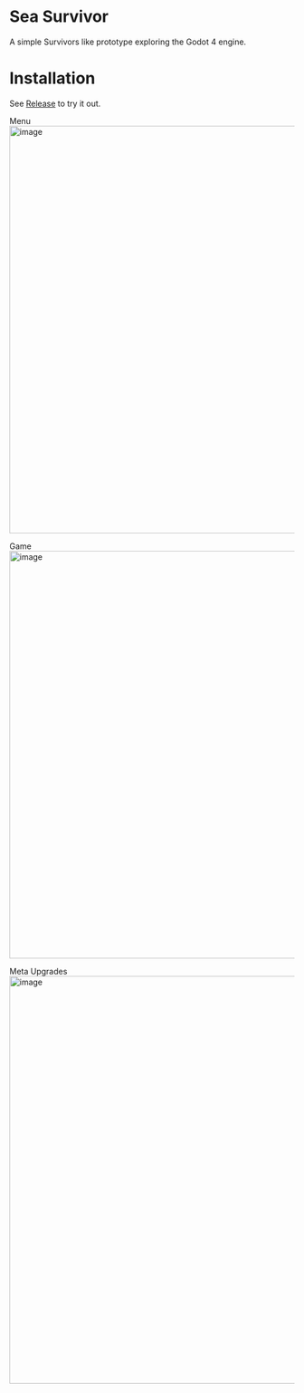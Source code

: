 # Sea Survivor

A simple Survivors like prototype exploring the Godot 4 engine. 

# Installation 
See [Release](https://github.com/jciurc/sea-survivor/releases) to try it out.

Menu
<img width="1280" height="720" alt="image" src="https://github.com/user-attachments/assets/371ef517-65e0-495f-8e5b-39c2f010cd7d" />

Game
<img width="1280" height="720" alt="image" src="https://github.com/user-attachments/assets/71dc144c-0316-404e-a89f-8387688df26f" />

Meta Upgrades
<img width="1280" height="720" alt="image" src="https://github.com/user-attachments/assets/ef40f06d-50b0-465f-a25b-15684d597c73" />
